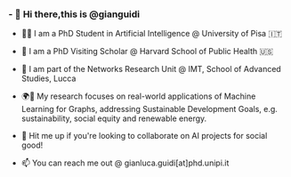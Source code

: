 ### - 👋 Hi there,this is @gianguidi

- 👨‍💻 I am a PhD Student in Artificial Intelligence @ University of Pisa 🇮🇹
- 🔎 I am a PhD Visiting Scholar @ Harvard School of Public Health 🇺🇸
- 👥 I am part of the Networks Research Unit @ IMT, School of Advanced Studies, Lucca

- 🌍🌱 My research focuses on real-world applications of Machine Learning for Graphs, addressing Sustainable Development Goals, e.g. sustainability, social equity and renewable energy.

- 🤝 Hit me up if you're looking to collaborate on AI projects for social good!

- 📫 You can reach me out @ gianluca.guidi[at]phd.unipi.it 

<!---
gianguidi/gianguidi is a ✨ special ✨ repository because its `README.md` (this file) appears on your GitHub profile.
You can click the Preview link to take a look at your changes.
--->
